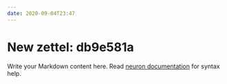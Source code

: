 ```yaml
---
date: 2020-09-04T23:47
---
```


# New zettel: db9e581a

Write your Markdown content here. Read [neuron documentation](https://neuron.zettel.page/2011404.html) for syntax help.

